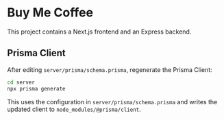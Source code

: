 # Buy Me Coffee

This project contains a Next.js frontend and an Express backend.

## Prisma Client

After editing `server/prisma/schema.prisma`, regenerate the Prisma Client:

```bash
cd server
npx prisma generate
```

This uses the configuration in `server/prisma/schema.prisma` and writes the updated client to `node_modules/@prisma/client`.
